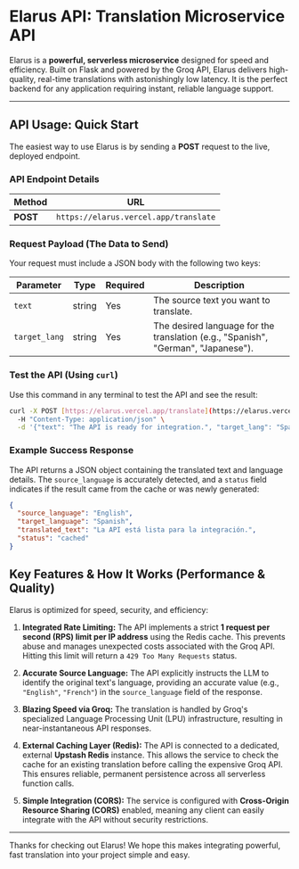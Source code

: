 # Elarus API: Translation Microservice API

Elarus is a **powerful, serverless microservice** designed for speed and efficiency. Built on Flask and powered by the Groq API, Elarus delivers high-quality, real-time translations with astonishingly low latency. It is the perfect backend for any application requiring instant, reliable language support.

---

## API Usage: Quick Start

The easiest way to use Elarus is by sending a **POST** request to the live, deployed endpoint.

### API Endpoint Details

| Method | URL | 
 | ----- | ----- | 
| **POST** | `https://elarus.vercel.app/translate` | 

### Request Payload (The Data to Send)

Your request must include a JSON body with the following two keys:

| Parameter | Type | Required | Description |
| ----- | ----- | ----- | ----- | 
| `text` | string | Yes | The source text you want to translate. | 
| `target_lang` | string | Yes | The desired language for the translation (e.g., "Spanish", "German", "Japanese"). | 

### Test the API (Using `curl`)

Use this command in any terminal to test the API and see the result:

```bash
curl -X POST [https://elarus.vercel.app/translate](https://elarus.vercel.app/translate) \
  -H "Content-Type: application/json" \
  -d '{"text": "The API is ready for integration.", "target_lang": "Spanish"}'
```

### Example Success Response

The API returns a JSON object containing the translated text and language details. The `source_language` is accurately detected, and a `status` field indicates if the result came from the cache or was newly generated:

```json
{
  "source_language": "English", 
  "target_language": "Spanish",
  "translated_text": "La API está lista para la integración.",
  "status": "cached" 
}
```

## Key Features & How It Works (Performance & Quality)

Elarus is optimized for speed, security, and efficiency:

1.  **Integrated Rate Limiting:** The API implements a strict **1 request per second (RPS) limit per IP address** using the Redis cache. This prevents abuse and manages unexpected costs associated with the Groq API. Hitting this limit will return a `429 Too Many Requests` status.
    
2.  **Accurate Source Language:** The API explicitly instructs the LLM to identify the original text's language, providing an accurate value (e.g., `"English"`, `"French"`) in the `source_language` field of the response.
    
3.  **Blazing Speed via Groq:** The translation is handled by Groq's specialized Language Processing Unit (LPU) infrastructure, resulting in near-instantaneous API responses.
    
4.  **External Caching Layer (Redis):** The API is connected to a dedicated, external **Upstash Redis** instance. This allows the service to check the cache for an existing translation before calling the expensive Groq API. This ensures reliable, permanent persistence across all serverless function calls.
    
5.  **Simple Integration (CORS):** The service is configured with **Cross-Origin Resource Sharing (CORS)** enabled, meaning any client can easily integrate with the API without security restrictions.
    

----------

Thanks for checking out Elarus! We hope this makes integrating powerful, fast translation into your project simple and easy.
